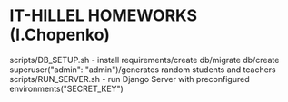 # IT-HILLEL HOMEWORKS (I.Chopenko)

scripts/DB_SETUP.sh - install requirements/create db/migrate db/create superuser("admin": "admin")/generates random students and teachers
scripts/RUN_SERVER.sh - run Django Server with preconfigured environments("SECRET_KEY")

